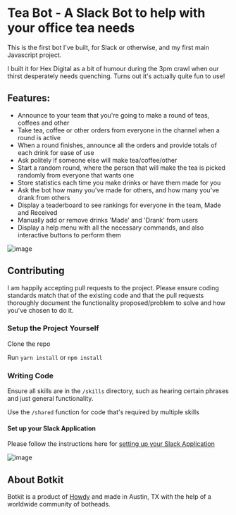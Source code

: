 # Tea Bot - A Slack Bot to help with your office tea needs

This is the first bot I've built, for Slack or otherwise, and my first main Javascript project.

I built it for Hex Digital as a bit of humour during the 3pm crawl when our thirst
desperately needs quenching. Turns out it's actually quite fun to use!

## Features:
* Announce to your team that you're going to make a round of teas, coffees and other
* Take tea, coffee or other orders from everyone in the channel when a round is active
* When a round finishes, announce all the orders and provide totals of each drink for ease of use
* Ask politely if someone else will make tea/coffee/other
* Start a random round, where the person that will make the tea is picked randomly from everyone that wants one
* Store statistics each time you make drinks or have them made for you
* Ask the bot how many you've made for others, and how many you've drank from others
* Display a teaderboard to see rankings for everyone in the team, Made and Received
* Manually add or remove drinks 'Made' and 'Drank' from users
* Display a help menu with all the necessary commands, and also interactive buttons to perform them

![image](https://user-images.githubusercontent.com/2754728/28029302-7c7017de-6597-11e7-8746-2cddfff22e84.png)

## Contributing

I am happily accepting pull requests to the project. Please ensure coding standards
match that of the existing code and that the pull requests thoroughly document
the functionality proposed/problem to solve and how you've chosen to do it.

### Setup the Project Yourself

Clone the repo

Run `yarn install` or `npm install`

### Writing Code

Ensure all skills are in the `/skills` directory, such as hearing certain phrases
and just general functionality.

Use the `/shared` function for code that's required by multiple skills

#### Set up your Slack Application

Please follow the instructions here for [setting up your Slack Application](https://github.com/howdyai/botkit-starter-slack)

![image](https://user-images.githubusercontent.com/2754728/28029335-9e81adb0-6597-11e7-9f13-324c91f953e2.png)

## About Botkit

Botkit is a product of [Howdy](https://howdy.ai) and made in Austin, TX with the help of a worldwide community of botheads.
